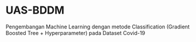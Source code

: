 # UAS-BDDM
Pengembangan Machine Learning dengan metode Classification (Gradient Boosted Tree +  Hyperparameter) pada Dataset Covid-19
